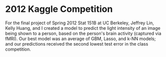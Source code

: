 2012 Kaggle Competition
=======================

For the final project of Spring 2012 Stat 151B at UC Berkeley, Jeffrey Lin, Kelly Huang, and I created a model to predict the light intensity of an image being shown to a person, based on the person's brain activity (captured via fMRI). Our best model was an average of GBM, Lasso, and k-NN models; and our predictions received the second lowest test error in the class competition.
